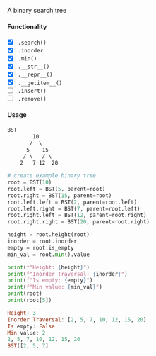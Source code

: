 A binary search tree

#### Functionality
- [x] `.search()`
- [x] `.inorder`
- [x] `.min()`
- [x] `.__str__()`
- [x] `.__repr__()`
- [x] `.__getitem__()`
- [ ] `.insert()`
- [ ] `.remove()`

#### Usage
```md
BST
        10
       /  \
      5    15
     / \   / \
    2   7 12  20
```
```py
# create example binary tree
root = BST(10)
root.left = BST(5, parent=root)
root.right = BST(15, parent=root)
root.left.left = BST(2, parent=root.left)
root.left.right = BST(7, parent=root.left)
root.right.left = BST(12, parent=root.right)
root.right.right = BST(20, parent=root.right)

height = root.height(root)
inorder = root.inorder
empty = root.is_empty
min_val = root.min().value

print(f"Height: {height}")
print(f"Inorder Traversal: {inorder}")
print(f"Is empty: {empty}")
print(f"Min value: {min_val}")
print(root)
print(root[5])
```
```hs
Height: 3
Inorder Traversal: [2, 5, 7, 10, 12, 15, 20]
Is empty: False
Min value: 2
2, 5, 7, 10, 12, 15, 20
BST([2, 5, 7]
```

